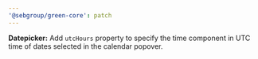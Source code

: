 ```yaml
---
'@sebgroup/green-core': patch
---
```


**Datepicker:** Add `utcHours` property to specify the time component in UTC time of dates selected in the calendar popover.
